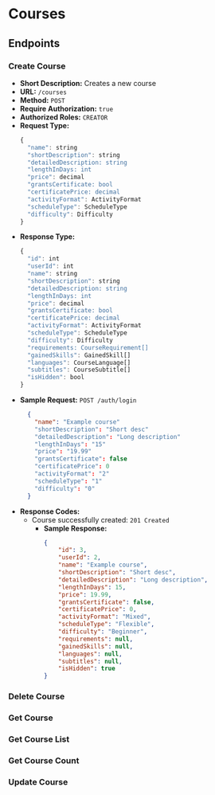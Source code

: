 # Courses
## Endpoints
### Create Course
- **Short Description:** Creates a new course
- **URL:** `/courses`
- **Method:** `POST`
- **Require Authorization:** `true`
- **Authorized Roles:** `CREATOR`
- **Request Type:**
    ```javascript
    {
      "name": string
      "shortDescription": string
      "detailedDescription: string
      "lengthInDays: int
      "price": decimal
      "grantsCertificate: bool
      "certificatePrice: decimal
      "activityFormat": ActivityFormat
      "scheduleType": ScheduleType
      "difficulty": Difficulty
    }
    ```
- **Response Type:**
    ```javascript
    {
      "id": int
      "userId": int
      "name": string
      "shortDescription": string
      "detailedDescription: string
      "lengthInDays: int
      "price": decimal
      "grantsCertificate: bool
      "certificatePrice: decimal
      "activityFormat": ActivityFormat
      "scheduleType": ScheduleType
      "difficulty": Difficulty
      "requirements: CourseRequirement[]
      "gainedSkills": GainedSkill[]
      "languages": CourseLanguage[]
      "subtitles": CourseSubtitle[]
      "isHidden": bool
    }
- **Sample Request:** `POST /auth/login`
  ```json
    {
      "name": "Example course"
      "shortDescription": "Short desc"
      "detailedDescription": "Long description"
      "lengthInDays": "15"
      "price": "19.99"
      "grantsCertificate": false
      "certificatePrice": 0
      "activityFormat": "2"
      "scheduleType": "1"
      "difficulty": "0"
    }  
  ```
- **Response Codes:**
  - Course successfully created: `201 Created`
    - **Sample Response:**
      ```json
      {
          "id": 3,
          "userId": 2,
          "name": "Example course",
          "shortDescription": "Short desc",
          "detailedDescription": "Long description",
          "lengthInDays": 15,
          "price": 19.99,
          "grantsCertificate": false,
          "certificatePrice": 0,
          "activityFormat": "Mixed",
          "scheduleType": "Flexible",
          "difficulty": "Beginner",
          "requirements": null,
          "gainedSkills": null,
          "languages": null,
          "subtitles": null,
          "isHidden": true
      }
      ```
### Delete Course
### Get Course
### Get Course List
### Get Course Count
### Update Course
